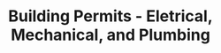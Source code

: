 ---
schema: default
title: Building Permits - Eletrical, Mechanical, and Plumbing
organization: City of St. Louis
notes: >-
  CSV Files of Building Permits - Eletrical, Mechanical, and Plumbing
resources:
  - name: ' CSVs eletrical, mechanical, and plumbing permits'
    url: 'https://github.com/OpenDataSTL/stl-building-permits-emp'
    format: csv
license: ''
category:
  - Planning / Zoning
  - Properties
maintainer: ''
maintainer_email: ''
---